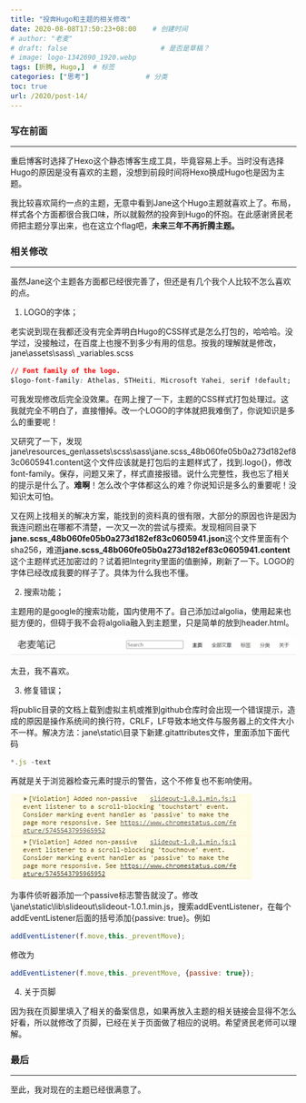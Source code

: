```yaml
---
title: "投奔Hugo和主题的相关修改"
date: 2020-08-08T17:50:23+08:00    # 创建时间
# author: "老麦"
# draft: false                       # 是否是草稿？
# image: logo-1342690_1920.webp
tags: [折腾, Hugo,]  # 标签
categories: ["思考"]              # 分类
toc: true
url: /2020/post-14/
---
```


### 写在前面

------

重启博客时选择了Hexo这个静态博客生成工具，毕竟容易上手。当时没有选择Hugo的原因是没有喜欢的主题，没想到前段时间将Hexo换成Hugo也是因为主题。

我比较喜欢简约一点的主题，无意中看到Jane这个Hugo主题就喜欢上了。布局，样式各个方面都很合我口味，所以就毅然的投奔到Hugo的怀抱。在此感谢贤民老师把主题分享出来，也在这立个flag吧，**未来三年不再折腾主题。**

### 相关修改

------

虽然Jane这个主题各方面都已经很完善了，但还是有几个我个人比较不怎么喜欢的点。

1. LOGO的字体；

老实说到现在我都还没有完全弄明白Hugo的CSS样式是怎么打包的，哈哈哈。没学过，没接触过，在百度上也搜不到多少有用的信息。按我的理解就是修改，jane\assets\sass\ _variables.scss

```css
// Font family of the logo.
$logo-font-family: Athelas, STHeiti, Microsoft Yahei, serif !default;
```

可我发现修改后完全没效果。在网上搜了一下，主题的CSS样式打包处理过。这我就完全不明白了，直接懵掉。改一个LOGO的字体就把我难倒了，你说知识是多么的重要呢！

又研究了一下，发现jane\resources\_gen\assets\scss\sass\jane.scss_48b060fe05b0a273d182ef83c0605941.content这个文件应该就是打包后的主题样式了，找到.logo{}，修改font-family。保存，问题又来了，样式直接报错。说什么完整性，我也忘了相关的提示是什么了。**难啊**！怎么改个字体都这么的难？你说知识是多么的重要呢！没知识太可怕。

又在网上找相关的解决方案，能找到的资料真的很有限，大部分的原因也许是因为我连问题出在哪都不清楚，一次又一次的尝试与摸索。发现相同目录下**jane.scss_48b060fe05b0a273d182ef83c0605941.json**这个文件里面有个sha256，难道**jane.scss_48b060fe05b0a273d182ef83c0605941.content**这个主题样式还加密过的？试着把Integrity里面的值删掉，刷新了一下。LOGO的字体已经改成我要的样子了。具体为什么我也不懂。

2. 搜索功能；

主题用的是google的搜索功能，国内使用不了。自己添加过algolia，使用起来也挺方便的，但碍于我不会将algolia融入到主题里，只是简单的放到header.html。

![](postImages/laomai/2023/02/27/163fc1b67bb4dc-1.webp)

太丑，我不喜欢。

3. 修复错误；

将public目录的文档上载到虚拟主机或推到github仓库时会出现一个错误提示，造成的原因是操作系统间的换行符，CRLF，LF导致本地文件与服务器上的文件大小不一样。解决方法：jane\static\目录下新建.gitattributes文件，里面添加下面代码

```js
*.js -text
```

再就是关于浏览器检查元素时提示的警告，这个不修复也不影响使用。

![](postImages/laomai/2023/02/27/163fc1b67c280a-1.webp)

为事件侦听器添加一个passive标志警告就没了。修改\jane\static\lib\slideout\slideout-1.0.1.min.js，搜索addEventListener，在每个addEventListener后面的括号添加{passive: true}。例如

```js
addEventListener(f.move,this._preventMove);
```

修改为

```js
addEventListener(f.move,this._preventMove, {passive: true});
```

4. 关于页脚

因为我在页脚里填入了相关的备案信息，如果再放入主题的相关链接会显得不怎么好看，所以就修改了页脚，已经在关于页面做了相应的说明。希望贤民老师可以理解。

### 最后

------

至此，我对现在的主题已经很满意了。